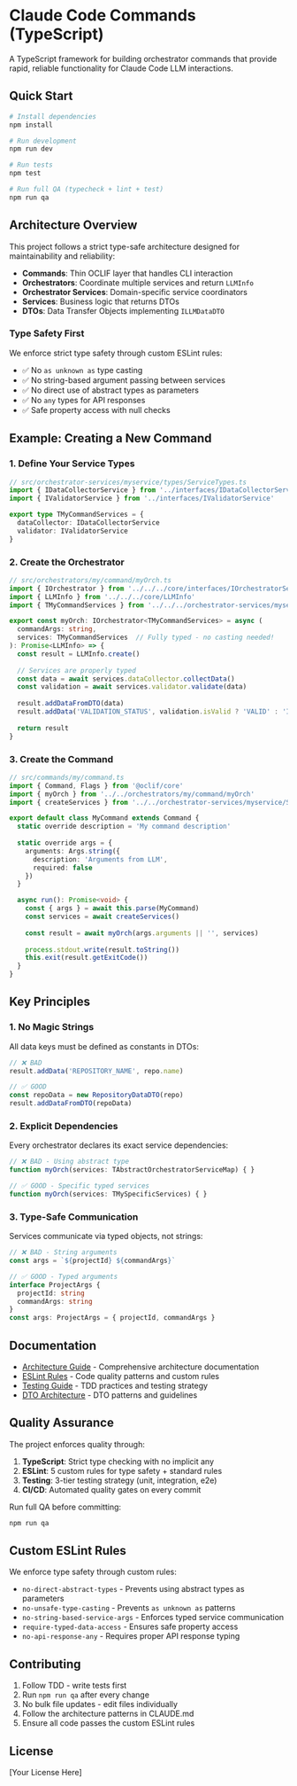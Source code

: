 # Claude Code Commands (TypeScript)

A TypeScript framework for building orchestrator commands that provide rapid, reliable functionality for Claude Code LLM interactions.

## Quick Start

```bash
# Install dependencies
npm install

# Run development
npm run dev

# Run tests
npm test

# Run full QA (typecheck + lint + test)
npm run qa
```

## Architecture Overview

This project follows a strict type-safe architecture designed for maintainability and reliability:

- **Commands**: Thin OCLIF layer that handles CLI interaction
- **Orchestrators**: Coordinate multiple services and return `LLMInfo`
- **Orchestrator Services**: Domain-specific service coordinators
- **Services**: Business logic that returns DTOs
- **DTOs**: Data Transfer Objects implementing `ILLMDataDTO`

### Type Safety First

We enforce strict type safety through custom ESLint rules:

- ✅ No `as unknown as` type casting
- ✅ No string-based argument passing between services
- ✅ No direct use of abstract types as parameters
- ✅ No `any` types for API responses
- ✅ Safe property access with null checks

## Example: Creating a New Command

### 1. Define Your Service Types

```typescript
// src/orchestrator-services/myservice/types/ServiceTypes.ts
import { IDataCollectorService } from '../interfaces/IDataCollectorService'
import { IValidatorService } from '../interfaces/IValidatorService'

export type TMyCommandServices = {
  dataCollector: IDataCollectorService
  validator: IValidatorService
}
```

### 2. Create the Orchestrator

```typescript
// src/orchestrators/my/command/myOrch.ts
import { IOrchestrator } from '../../../core/interfaces/IOrchestratorService'
import { LLMInfo } from '../../../core/LLMInfo'
import { TMyCommandServices } from '../../../orchestrator-services/myservice/types/ServiceTypes'

export const myOrch: IOrchestrator<TMyCommandServices> = async (
  commandArgs: string,
  services: TMyCommandServices  // Fully typed - no casting needed!
): Promise<LLMInfo> => {
  const result = LLMInfo.create()
  
  // Services are properly typed
  const data = await services.dataCollector.collectData()
  const validation = await services.validator.validate(data)
  
  result.addDataFromDTO(data)
  result.addData('VALIDATION_STATUS', validation.isValid ? 'VALID' : 'INVALID')
  
  return result
}
```

### 3. Create the Command

```typescript
// src/commands/my/command.ts
import { Command, Flags } from '@oclif/core'
import { myOrch } from '../../orchestrators/my/command/myOrch'
import { createServices } from '../../orchestrator-services/myservice/ServiceFactory'

export default class MyCommand extends Command {
  static override description = 'My command description'
  
  static override args = {
    arguments: Args.string({
      description: 'Arguments from LLM',
      required: false
    })
  }

  async run(): Promise<void> {
    const { args } = await this.parse(MyCommand)
    const services = await createServices()
    
    const result = await myOrch(args.arguments || '', services)
    
    process.stdout.write(result.toString())
    this.exit(result.getExitCode())
  }
}
```

## Key Principles

### 1. No Magic Strings
All data keys must be defined as constants in DTOs:

```typescript
// ❌ BAD
result.addData('REPOSITORY_NAME', repo.name)

// ✅ GOOD
const repoData = new RepositoryDataDTO(repo)
result.addDataFromDTO(repoData)
```

### 2. Explicit Dependencies
Every orchestrator declares its exact service dependencies:

```typescript
// ❌ BAD - Using abstract type
function myOrch(services: TAbstractOrchestratorServiceMap) { }

// ✅ GOOD - Specific typed services
function myOrch(services: TMySpecificServices) { }
```

### 3. Type-Safe Communication
Services communicate via typed objects, not strings:

```typescript
// ❌ BAD - String arguments
const args = `${projectId} ${commandArgs}`

// ✅ GOOD - Typed arguments
interface ProjectArgs {
  projectId: string
  commandArgs: string
}
const args: ProjectArgs = { projectId, commandArgs }
```

## Documentation

- [Architecture Guide](./CLAUDE.md) - Comprehensive architecture documentation
- [ESLint Rules](./docs/ESLint.md) - Code quality patterns and custom rules
- [Testing Guide](./docs/Testing.md) - TDD practices and testing strategy
- [DTO Architecture](./docs/DTOArchitecture.md) - DTO patterns and guidelines

## Quality Assurance

The project enforces quality through:

1. **TypeScript**: Strict type checking with no implicit any
2. **ESLint**: 5 custom rules for type safety + standard rules
3. **Testing**: 3-tier testing strategy (unit, integration, e2e)
4. **CI/CD**: Automated quality gates on every commit

Run full QA before committing:

```bash
npm run qa
```

## Custom ESLint Rules

We enforce type safety through custom rules:

- `no-direct-abstract-types` - Prevents using abstract types as parameters
- `no-unsafe-type-casting` - Prevents `as unknown as` patterns
- `no-string-based-service-args` - Enforces typed service communication
- `require-typed-data-access` - Ensures safe property access
- `no-api-response-any` - Requires proper API response typing

## Contributing

1. Follow TDD - write tests first
2. Run `npm run qa` after every change
3. No bulk file updates - edit files individually
4. Follow the architecture patterns in CLAUDE.md
5. Ensure all code passes the custom ESLint rules

## License

[Your License Here]